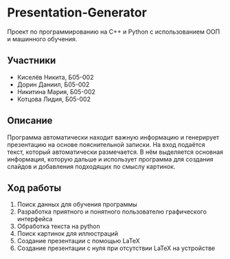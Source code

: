 # Presentation-Generator

Проект по программированию на C++ и Python с использованием ООП и машинного обучения.

## Участники
* Киселёв Никита, Б05-002
* Дорин Даниил, Б05-002
* Никитина Мария, Б05-002
* Котцова Лидия, Б05-002

## Описание

Программа автоматически находит важную информацию и генерирует презентацию на основе пояснительной записки. На вход подаётся текст, который автоматически размечается. В нём выделяется основная информация, которую дальше и использует программа для создания слайдов и добавления подходящих по смыслу картинок.

## Ход работы

1. Поиск данных для обучения программы
2. Разработка приятного и понятного пользователю графического интерфейса
3. Обработка текста на python
4. Поиск картинок для иллюстраций
5. Создание презентации с помощью LaTeX
6. Создание презентации с нуля при отсутствии LaTeX на устройстве
